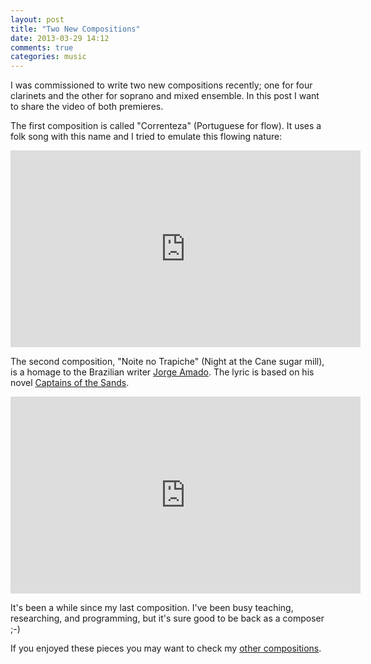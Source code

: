 ```yaml
---
layout: post
title: "Two New Compositions"
date: 2013-03-29 14:12
comments: true
categories: music
---
```


I was commissioned to write two new compositions recently; one for four clarinets and the other for soprano and mixed ensemble. In this post I want to share the video of both premieres.

<!-- more -->

The first composition is called "Correnteza" (Portuguese for flow). It uses a folk song with this name and I tried to emulate this flowing nature:

<iframe width="560" height="315" src="http://www.youtube.com/embed/Ku41H8jiIFk" frameborder="0" allowfullscreen></iframe>

The second composition, "Noite no Trapiche" (Night at the Cane sugar mill), is a homage to the Brazilian writer [Jorge Amado](http://en.wikipedia.org/wiki/Jorge_Amado). The lyric is based on his novel [Captains of the Sands](http://en.wikipedia.org/wiki/Captains_of_the_Sands).

<iframe width="560" height="315" src="http://www.youtube.com/embed/F4L2V6y3-HU" frameborder="0" allowfullscreen></iframe>

It's been a while since my last composition. I've been busy teaching, researching, and programming, but it's sure good to be back as a composer ;-)

If you enjoyed these pieces you may want to check my [other compositions](/compositions.html).

